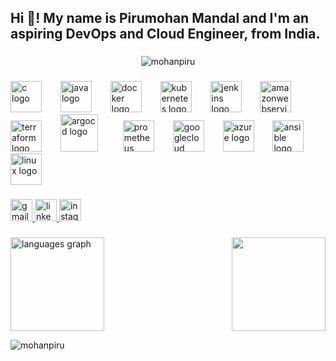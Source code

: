 <h2 align="left">Hi 👋! My name is Pirumohan Mandal and I'm an aspiring DevOps and Cloud Engineer, from India.</h2>

###
<div align="center">
<p><img align="center" src="https://github-readme-streak-stats.herokuapp.com/?user=MohanPiru&" alt="mohanpiru" /></p>
</div>

###

<div align="left">
  <img src="https://cdn.jsdelivr.net/gh/devicons/devicon/icons/c/c-original.svg" height="50" alt="c logo"  />
  <img width="22" />
  <img src="https://cdn.jsdelivr.net/gh/devicons/devicon/icons/java/java-original.svg" height="50" alt="java logo"  />
  <img width="22" />
  <img src="https://cdn.jsdelivr.net/gh/devicons/devicon/icons/docker/docker-original.svg" height="50" alt="docker logo"  />
  <img width="22" />
  <img src="https://cdn.jsdelivr.net/gh/devicons/devicon/icons/kubernetes/kubernetes-plain.svg" height="50" alt="kubernetes logo"  />
  <img width="22" />
  <img src="https://skillicons.dev/icons?i=jenkins" height="50" alt="jenkins logo"  />
  <img width="22" />
  <img src="https://miro.medium.com/v2/resize:fit:640/format:webp/1*nEDPaS5zFsFeX0F4oR6XjA.gif" height="50" alt="amazonwebservices logo"  />
  <img width="22" />
  <img src="https://cdn.simpleicons.org/terraform/7B42BC" height="50" alt="terraform logo"  />
  <img width="22" />
  <img src="https://miro.medium.com/v2/resize:fit:1100/format:webp/1*Kb9xet0B2P-XRaxOhuaIUg.gif" height="60" alt="argocd logo"  />
  <img width="32" />
  <img src="https://cdn.simpleicons.org/prometheus/E6522C" height="50" alt="prometheus logo"  />
  <img width="22" />
  <img src="https://skillicons.dev/icons?i=gcp" height="50" alt="googlecloud logo"  />
  <img width="22" />
  <img src="https://skillicons.dev/icons?i=azure" height="50" alt="azure logo"  />
  <img width="22" />
  <img src="https://cdn.simpleicons.org/ansible/EE0000" height="50" alt="ansible logo"  />
  <img width="22" />
  <img src="https://skillicons.dev/icons?i=linux" height="50" alt="linux logo"  />
</div>

###

<div align="left">
  <a href="mondalmohon99@gmail.com" target="_blank">
    <img src="https://img.shields.io/static/v1?message=Gmail&logo=gmail&label=&color=D14836&logoColor=white&labelColor=&style=for-the-badge" height="35" alt="gmail logo"  />
  </a>
  <a href="www.linkedin.com/in/pirumohan-mandal-556668222" target="_blank">
    <img src="https://img.shields.io/static/v1?message=LinkedIn&logo=linkedin&label=&color=0077B5&logoColor=white&labelColor=&style=for-the-badge" height="35" alt="linkedin logo"  />
  </a>
  <a href="https://www.instagram.com/mohan_piru/?igsh=d2JIdGpyejZzbWFj" target="_blank">
    <img src="https://img.shields.io/static/v1?message=Instagram&logo=instagram&label=&color=E4405F&logoColor=white&labelColor=&style=for-the-badge" height="35" alt="instagram logo"  />
  </a>
</div>

###

<img align="right" height="150" src="https://media.giphy.com/media/v1.Y2lkPTc5MGI3NjExNDJ6Y3ViaWF4MWNteGNhbTVueWI5aTdtd3VtenhsOTlhM3g3eWh2dCZlcD12MV9pbnRlcm5hbF9naWZfYnlfaWQmY3Q9Zw/RbDKaczqWovIugyJmW/giphy.gif"  />

###
<img src="https://github-readme-stats.vercel.app/api/top-langs?username=MohanPiru&locale=en&hide_title=false&layout=compact&card_width=520&langs_count=5&theme=dracula&hide_border=false" height="150" alt="languages graph"  />

<p align="left"> <img src="https://komarev.com/ghpvc/?username=MohanPiru&label=Profile%20views&color=0e75b6&style=flat" alt="mohanpiru" /> </p>
